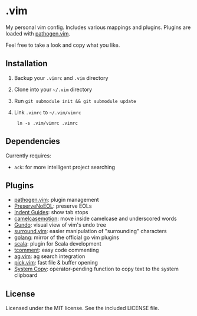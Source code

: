 .vim
====

My personal vim config. Includes various mappings and plugins. Plugins are loaded with [pathogen.vim](https://github.com/tpope/vim-pathogen).

Feel free to take a look and copy what you like.


## Installation
1. Backup your `.vimrc` and `.vim` directory
2. Clone into your `~/.vim` directory
3. Run `git submodule init && git submodule update`
4. Link `.vimrc` to `~/.vim/vimrc`

		ln -s .vim/vimrc .vimrc


## Dependencies
Currently requires:

* `ack`: for more intelligent project searching


## Plugins
* [pathogen.vim](https://github.com/tpope/vim-pathogen): plugin management
* [PreserveNoEOL](https://github.com/vim-scripts/PreserveNoEOL/): preserve EOLs
* [Indent Guides](https://github.com/nathanaelkane/vim-indent-guides): show tab stops
* [camelcasemotion](https://github.com/vim-scripts/camelcasemotion): move inside camelcase and underscored words
* [Gundo](http://sjl.bitbucket.org/gundo.vim/): visual view of vim's undo tree
* [surround.vim](https://github.com/tpope/vim-surround): easier manipulation of "surrounding" characters
* [golang](https://github.com/jnwhiteh/vim-golang): mirror of the official go vim plugins
* [scala](https://github.com/derekwyatt/vim-scala): plugin for Scala development
* [tcomment](https://github.com/tomtom/tcomment_vim): easy code commenting
* [ag.vim](https://github.com/rking/ag.vim): ag search integration
* [pick.vim](https://github.com/thoughtbot/pick.vim): fast file & buffer opening
* [System Copy](https://github.com/christoomey/vim-system-copy): operator-pending function to copy text to the system clipboard


## License
Licensed under the MIT license. See the included LICENSE file.
